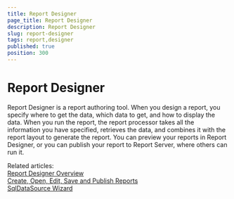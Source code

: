 ```yaml
---
title: Report Designer
page_title: Report Designer
description: Report Designer
slug: report-designer
tags: report,designer
published: true
position: 300
---
```


# Report Designer

Report Designer is a report authoring tool.
When you design a report, you specify where to get the data, which data to get, and how to display the data. 
When you run the report, the report processor takes all the information you have specified, 
retrieves the data, and combines it with the report layout to generate the report. 
You can preview your reports in Report Designer, or you can publish your report to Report Server, where others can run it.

Related articles:  
[Report Designer Overview](http://www.telerik.com/help/reporting/standalone-report-designer.html "Standalone Report Designer Overview")  
[Create, Open, Edit, Save and Publish Reports](http://www.telerik.com/help/reporting/standalone-report-designer-working-with-server-reports.html "Working with server reports")  
[SqlDataSource Wizard](http://www.telerik.com/help/reporting/sqldatasource-wizard.html "SqlDataSource Wizard Overview")
